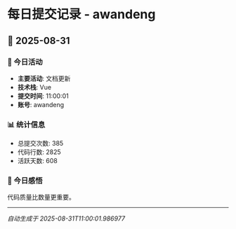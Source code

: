 # 每日提交记录 - awandeng

## 📅 2025-08-31

### 🎯 今日活动
- **主要活动**: 文档更新
- **技术栈**: Vue
- **提交时间**: 11:00:01
- **账号**: awandeng

### 📊 统计信息
- 总提交次数: 385
- 代码行数: 2825
- 活跃天数: 608

### 💭 今日感悟
代码质量比数量更重要。

---
*自动生成于 2025-08-31T11:00:01.986977*
